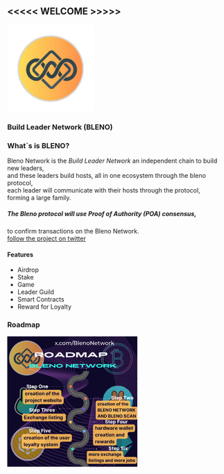 ## <<<<< WELCOME >>>>>                                           
<img src='logo.png' width='200' height='200'  alt="Project's logo" />

### Build Leader Network (BLENO)

### What´s is BLENO?

Bleno Network is the *Build Leader Network* an independent chain to build new leaders,</br>
and these leaders build hosts, all in one ecosystem through the bleno protocol, </br>
each leader will communicate with their hosts through the protocol, </br>
forming a large family.</br>

##### The Bleno protocol will use Proof of Authority (POA) consensus, </br>
to confirm transactions on the Bleno Network. </br>
[follow the project on twitter](https://x.com/BlenoNetwork) 

#### Features </br>
- Airdrop </br>
- Stake </br>
- Game </br>
- Leader Guild </br>
- Smart Contracts </br>
- Reward for Loyalty </br>


### Roadmap

<img src='rdmp.png' width='300' height='300'  alt="Project's logo" />
